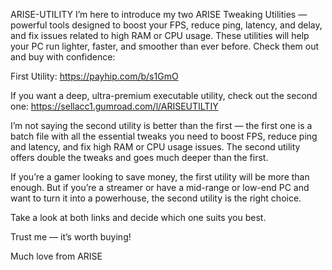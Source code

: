 ARISE-UTILITY
I’m here to introduce my two ARISE Tweaking Utilities — powerful tools designed to boost your FPS, reduce ping, latency, and delay, and fix issues related to high RAM or CPU usage. These utilities will help your PC run lighter, faster, and smoother than ever before. Check them out and buy with confidence:

First Utility:
https://payhip.com/b/s1GmO

If you want a deep, ultra-premium executable utility, check out the second one:
https://sellacc1.gumroad.com/l/ARISEUTILTIY

I’m not saying the second utility is better than the first — the first one is a batch file with all the essential tweaks you need to boost FPS, reduce ping and latency, and fix high RAM or CPU usage issues. The second utility offers double the tweaks and goes much deeper than the first.

If you’re a gamer looking to save money, the first utility will be more than enough. But if you’re a streamer or have a mid-range or low-end PC and want to turn it into a powerhouse, the second utility is the right choice.

Take a look at both links and decide which one suits you best.

Trust me — it’s worth buying!

Much love from ARISE
